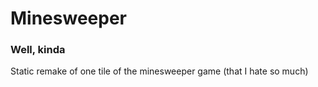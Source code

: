 # Minesweeper

### Well, kinda

Static remake of one tile of the minesweeper game (that I hate so much)
